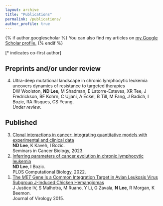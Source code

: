 ```yaml
---
layout: archive
title: "Publications"
permalink: /publications/
author_profile: true
---
```


{% if author.googlescholar %}
  You can also find my articles on <u><a href="{{author.googlescholar}}">my Google Scholar profile</a>.</u>
{% endif %}

<!-- {% include base_path %}

{% for post in site.publications reversed %}
  {% include archive-single.html %}
{% endfor %} -->

[* indicates co-first author]

## Preprints and/or under review

<ol start="4">
  <li>Ultra-deep mutational landscape in chronic lymphocytic leukemia uncovers dynamics of resistance to targeted therapies
  <br>DW Woolston, <b>ND Lee</b>, M Shadman, E Latorre-Esteves, XR Tee, J Fredrickson, BF Kohrn, C Ujjani, A Eckel, B Till, M Fang, J Radich, I Bozic, RA Risques, CS Yeung.
  <br><i>Under review</i>.
  </li>
</ol>

## Published
<ol reversed>
  <li><a href="https://doi.org/10.1016/j.semcancer.2023.04.002">Clonal interactions in cancer: integrating quantitative models with experimental and clinical data</a>
  <br> <b>ND Lee</b>, K Kaveh, I Bozic. 
  <br>Seminars in Cancer Biology, 2023.
  </li>
  <li><a href="https://doi.org/10.1371/journal.pcbi.1010677">Inferring parameters of cancer evolution in chronic lymphocytic leukemia</a>
  <br> <b>ND Lee</b>, I Bozic. 
  <br>PLOS Computational Biology, 2022.
  </li>
  <li><a href="https://doi.org/10.1016/j.semcancer.2023.04.002">The <i>MET</i> Gene Is a Common Integration Target in Avian Leukosis Virus Subgroup J-Induced Chicken Hemangiomas</a>
  <br> J Justice IV, S Malhotra, M Ruano, Y Li, G Zavala, <b>N Lee</b>, R Morgan, K Beemon.
  <br>Journal of Virology 2015.
  </li>
</ol>

   
   